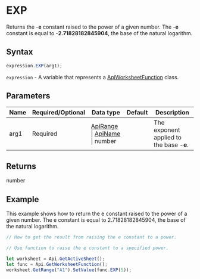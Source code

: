 # EXP

Returns the -**e** constant raised to the power of a given number. The -**e** constant is equal to -**2.71828182845904**, the base of the natural logarithm.

## Syntax

```javascript
expression.EXP(arg1);
```

`expression` - A variable that represents a [ApiWorksheetFunction](../ApiWorksheetFunction.md) class.

## Parameters

| **Name** | **Required/Optional** | **Data type** | **Default** | **Description** |
| ------------- | ------------- | ------------- | ------------- | ------------- |
| arg1 | Required | [ApiRange](../../ApiRange/ApiRange.md) \| [ApiName](../../ApiName/ApiName.md) \| number |  | The exponent applied to the base -**e**. |

## Returns

number

## Example

This example shows how to return the e constant raised to the power of a given number. The e constant is equal to 2.71828182845904, the base of the natural logarithm.

```javascript editor-xlsx
// How to get the result from raising the e constant to a power.

// Use function to raise the e constant to a specified power.

let worksheet = Api.GetActiveSheet();
let func = Api.GetWorksheetFunction();
worksheet.GetRange("A1").SetValue(func.EXP(5));
```
